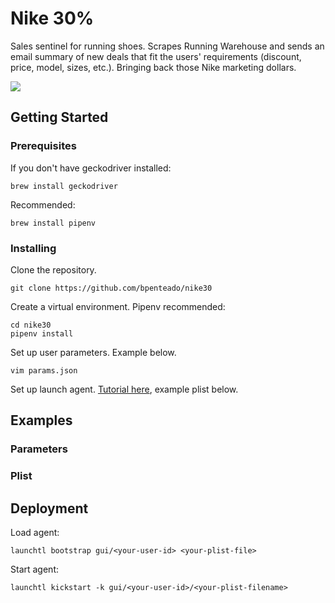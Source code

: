 # Nike 30%

Sales sentinel for running shoes. Scrapes Running Warehouse and sends an email summary of new deals that fit the users' requirements (discount, price, model, sizes, etc.). Bringing back those Nike marketing dollars.

![](assets/nike30.gif)


## Getting Started

### Prerequisites

If you don't have geckodriver installed:
```
brew install geckodriver
```
Recommended:
```
brew install pipenv
```

### Installing

Clone the repository.
```
git clone https://github.com/bpenteado/nike30
```

Create a virtual environment. Pipenv recommended:
```
cd nike30
pipenv install
```

Set up user parameters. Example below.
```
vim params.json
```
Set up launch agent. [Tutorial here](https://davidhamann.de/2018/03/13/setting-up-a-launchagent-macos-cron/), example plist below.

## Examples
### Parameters
### Plist

## Deployment
Load agent:
```
launchtl bootstrap gui/<your-user-id> <your-plist-file>
```
Start agent:
```
launchtl kickstart -k gui/<your-user-id>/<your-plist-filename>
```


